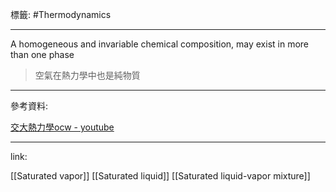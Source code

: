 標籤: #Thermodynamics 

---

A homogeneous and invariable chemical composition, may exist in more than one phase

> 空氣在熱力學中也是純物質

---

參考資料:

[交大熱力學ocw - youtube](https://youtube.com/playlist?list=PLj6E8qlqmkFt83RMhWiOggy669xF9Z3aA)

---

link:

[[Saturated vapor]]
[[Saturated liquid]]
[[Saturated liquid-vapor mixture]]